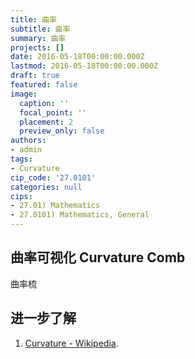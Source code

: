 ```yaml
---
title: 曲率
subtitle: 曲率
summary: 曲率
projects: []
date: 2016-05-18T00:00:00.000Z
lastmod: 2016-05-18T00:00:00.000Z
draft: true
featured: false
image:
  caption: ''
  focal_point: ''
  placement: 2
  preview_only: false
authors:
- admin
tags:
- Curvature
cip_code: '27.0101'
categories: null
cips:
- 27.01) Mathematics
- 27.0101) Mathematics, General
---
```


## 曲率可视化 Curvature Comb

曲率梳


## 进一步了解

1. [Curvature - Wikipedia](https://en.wikipedia.org/wiki/Curvature).